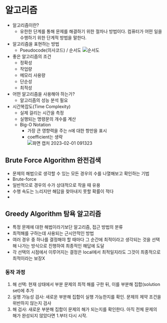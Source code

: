 # 알고리즘
- 알고리즘이란?
  - 유한한 단계를 통해 문제를 해결하기 위한 절차나 방법이다. 컴퓨터가 어떤 일을 수행하기 위한 단계적 방법을 말한다.
- 알고리즘을 표현하는 방법
  - Pseudocode(의사코드) / 순서도
  ![순서도](https://user-images.githubusercontent.com/108309396/216204097-242c6129-4aa2-45e6-ab1a-da79ae4559c7.png)
- 좋은 알고리즘의 조건
  - 정확성
  - 작업량
  - 메모리 사용량
  - 단순성
  - 최적성
- 어떤 알고리즘을 사용해야 하는가?
  - 알고리즘의 성능 분석 필요
- 시간복잡도(Time Complexity)
  - 실제 걸리는 시간을 측정
  - 실행되는 명령문의 개수를 계산
  - Big-O Notation
    - 가장 큰 영향력을 주는 n에 대한 항만을 표시
    - coefficient는 생략  
![화면 캡처 2023-02-01 091323](https://user-images.githubusercontent.com/108309396/215913409-99f7bdbe-df18-4c25-ab29-427516c568a9.png)

## Brute Force Algorithm 완전검색
- 문제의 해법으로 생각할 수 있는 모든 경우의 수를 나열해보고 확인하는 기법
- Brute-force
- 일반적으로 경우의 수가 상대적으로 작을 때 유용
- 수행 속도는 느리지만 해답을 찾아내지 못할 확률이 적다
- 
## Greedy Algorithm 탐욕 알고리즘
- 특정 문제에 대한 해법이라기보단 알고리즘, 접근 방법의 분류
- 최적해를 구하는데 사용되는 근시안적인 방법
- 여러 경우 중 하나를 결정해야 할 때마다 그 순간에 최적이라고 생각되는 것을 선택해 나가는 방식으로 진행하여 최종적인 해답에 도달
- 각 선택의 시점에서 이루어지는 결정은 local에서 최적일지라도 그것이 최종적으로 최적이라는 보장X

### 동작 과정
1) 해 선택: 현재 상태에서 부분 문제의 최적 해를 구한 뒤, 이를 부분해 집합(solution set)에 추가
2) 실행 가능성 검사: 새로운 부분해 집합이 실행 가능한지를 확인. 문제의 제약 조건을 위반하지 않는지 검사
3) 해 검사: 새로운 부분해 집합이 문제의 해가 되는지를 확인한다. 아직 전체 문제의 해가 완성되지 않았다면 1.부터 다시 시작.
